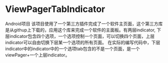 # ViewPagerTabIndicator
Android项目
该项目使用了一个第三方插件完成了一个软件主页面，这个第三方库是从githup上下载的，应用这个库来完成一个软件的主面板。有两层indicator,
下层indicator包含四个选项，一个选项控制一个页面，可以切换四个页面，上层indicator可以自由切换下层某一个选项的所有页面。
在实际的编写代码中，下层indicator中的indicator中的一个选项tab包含的不是一个页面，是一个viewPager+一个上层indicator。
